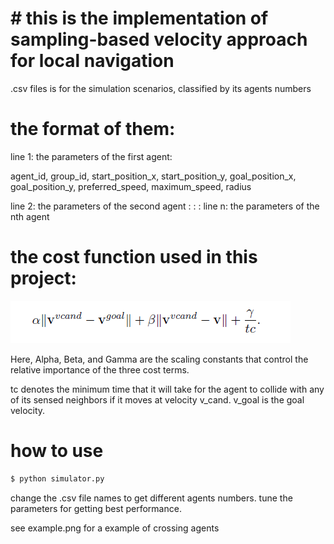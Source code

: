 # # this is the implementation of sampling-based velocity approach for local navigation

.csv files is for the simulation scenarios, classified by its agents numbers

# the format of them:

line 1: the parameters of the first agent:

agent_id, group_id, start_position_x, start_position_y, goal_position_x, goal_position_y, preferred_speed, maximum_speed, radius

line 2: the parameters of the second agent
: : :
line n: the parameters of the nth agent

# the cost function used in this project:

![image](https://github.com/SidSong01/Motion-Planning/blob/master/Sampling-Based%20Local%20Navigation/cost_function.png)

Here, Alpha, Beta, and Gamma are the scaling constants that control the relative importance of the three cost terms.

tc denotes the minimum time that it will take for the agent to collide with any of its sensed neighbors if it moves at velocity v_cand. v_goal is the goal velocity.

# how to use
```sh
$ python simulator.py
``` 

change the .csv file names to get different agents numbers. tune the parameters for getting best performance.

see example.png for a example of crossing agents
